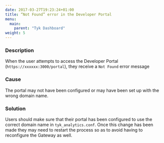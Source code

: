 ```yaml
---
date: 2017-03-27T19:23:24+01:00
title: “Not Found” error in the Developer Portal
menu:
  main:
    parent: "Tyk Dashboard"
weight: 5 
---
```


### Description

When the user attempts to access the Developer Portal (`https://xxxxxx:3000/portal`), they receive a `Not Found` error message

### Cause

The portal may not have been configured or may have been set up with the wrong domain name.

### Solution

Users should make sure that their portal has been configured to use the correct domain name in `tyk_analytics.conf`. Once this change has been made they may need to restart the process so as to avoid having to reconfigure the Gateway as well.